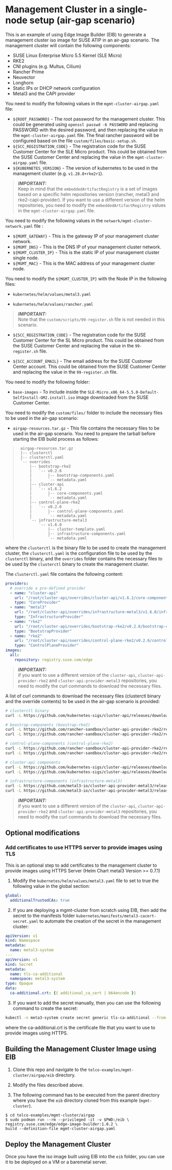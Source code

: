 
# Management Cluster in a single-node setup (air-gap scenario)

This is an example of using Edge Image Builder (EIB) to generate a management cluster iso image for SUSE ATIP in an air-gap scenario. The management cluster will contain the following components:
- SUSE Linux Enterprise Micro 5.5 Kernel (SLE Micro)
- RKE2
- CNI plugins (e.g. Multus, Cilium)
- Rancher Prime
- Neuvector
- Longhorn
- Static IPs or DHCP network configuration
- Metal3 and the CAPI provider

You need to modify the following values in the `mgmt-cluster-airgap.yaml` file:

- `${ROOT_PASSWORD}` - The root password for the management cluster. This could be generated using `openssl passwd -6 PASSWORD` and replacing PASSWORD with the desired password, and then replacing the value in the `mgmt-cluster-airgap.yaml` file. The final rancher password will be configured based on the file `custom/files/basic-setup.sh`.
- `${SCC_REGISTRATION_CODE}` - The registration code for the SUSE Customer Center for the SLE Micro product. This could be obtained from the SUSE Customer Center and replacing the value in the `mgmt-cluster-airgap.yaml` file.
- `${KUBERNETES_VERSION}` - The version of kubernetes to be used in the management cluster (e.g. `v1.28.8+rke2r1`).

> **_IMPORTANT:_**  
> Keep in mind that the `embeddedArtifactRegistry` is a set of images based on a specific helm repositories version (rancher, metal3 and rke2-capi-provider). If you want to use a different version of the helm repositories, you need to modify the `embeddedArtifactRegistry` values in the `mgmt-cluster-airgap.yaml` file.

You need to modify the following values in the `network/mgmt-cluster-network.yaml` file :

- `${MGMT_GATEWAY}` - This is the gateway IP of your management cluster network.
- `${MGMT_DNS}` - This is the DNS IP of your management cluster network.
- `${MGMT_CLUSTER_IP}` - This is the static IP of your management cluster single node.
- `${MGMT_MAC}` - This is the MAC address of your management cluster node.

You need to modify the `${MGMT_CLUSTER_IP}` with the Node IP in the following files:

- `kubernetes/helm/values/metal3.yaml`

- `kubernetes/helm/values/rancher.yaml`

> **_IMPORTANT:_**  
> Note that the `custom/scripts/99-register.sh` file is not needed in this scenario.

- `${SCC_REGISTRATION_CODE}` - The registration code for the SUSE Customer Center for the SL Micro product. This could be obtained from the SUSE Customer Center and replacing the value in the `99-register.sh` file.

- `${SCC_ACCOUNT_EMAIL}` - The email address for the SUSE Customer Center account. This could be obtained from the SUSE Customer Center and replacing the value in the `99-register.sh` file.

You need to modify the following folder:

- `base-images` - To include inside the `SLE-Micro.x86_64-5.5.0-Default-SelfInstall-GM2.install.iso` image downloaded from the SUSE Customer Center.

You need to modify the `custom/files/` folder to include the necessary files to be used in the air-gap scenario:

- `airgap-resources.tar.gz` - This file contains the necessary files to be used in the air-gap scenario. You need to prepare the tarball before starting the EIB build process as follows:
> ```
>  airgap-resources.tar.gz
>  |-- clusterctl
>  |-- clusterctl.yaml
>  `-- overrides
>      |-- bootstrap-rke2
>      |   `-- v0.2.6
>      |       |-- bootstrap-components.yaml
>      |       `-- metadata.yaml
>      |-- cluster-api
>      |   `-- v1.6.2
>      |       |-- core-components.yaml
>      |       `-- metadata.yaml
>      |-- control-plane-rke2
>      |   `-- v0.2.6
>      |       |-- control-plane-components.yaml
>      |       `-- metadata.yaml
>      `-- infrastructure-metal3
>          `-- v1.6.0
>              |-- cluster-template.yaml
>              |-- infrastructure-components.yaml
>              `-- metadata.yaml 
> ```

where the `clusterctl` is the binary file to be used to create the management cluster, the `clusterctl.yaml` is the configuration file to be used by the `clusterctl` binary, and the `overrides` folder contains the necessary files to be used by the `clusterctl` binary to create the management cluster.

The `clusterctl.yaml` file contains the following content:

```yaml
providers:
  # override a pre-defined provider
  - name: "cluster-api"
    url: "/root/cluster-api/overrides/cluster-api/v1.6.2/core-components.yaml"
    type: "CoreProvider"
  - name: "metal3"
    url: "/root/cluster-api/overrides/infrastructure-metal3/v1.6.0/infrastructure-components.yaml"
    type: "InfrastructureProvider"
  - name: "rke2"
    url: "/root/cluster-api/overrides/bootstrap-rke2/v0.2.6/bootstrap-components.yaml"
    type: "BootstrapProvider"
  - name: "rke2"
    url: "/root/cluster-api/overrides/control-plane-rke2/v0.2.6/control-plane-components.yaml"
    type: "ControlPlaneProvider"
images:
  all:
    repository: registry.suse.com/edge
```

> **_IMPORTANT:_**  
> if you want to use a different version of the `cluster-api`, `cluster-api-provider-rke2` and `cluster-api-provider-metal3` repositories, you need to modify the curl commands to download the necessary files.

A list of curl commands to download the necessary files (clusterctl binary and the override contents) to be used in the air-gap scenario is provided:

```bash
# clusterctl binary
curl -L https://github.com/kubernetes-sigs/cluster-api/releases/download/v1.6.2/clusterctl-linux-amd64 -o /usr/local/bin/clusterctl

# boostrap-components (boostrap-rke2)
curl -L https://github.com/rancher-sandbox/cluster-api-provider-rke2/releases/download/v0.2.6/bootstrap-components.yaml
curl -L https://github.com/rancher-sandbox/cluster-api-provider-rke2/releases/download/v0.2.6/metadata.yaml

# control-plane-components (control-plane-rke2)
curl -L https://github.com/rancher-sandbox/cluster-api-provider-rke2/releases/download/v0.2.6/control-plane-components.yaml
curl -L https://github.com/rancher-sandbox/cluster-api-provider-rke2/releases/download/v0.2.6/metadata.yaml

# cluster-api components
curl -L https://github.com/kubernetes-sigs/cluster-api/releases/download/v1.6.2/core-components.yaml
curl -L https://github.com/kubernetes-sigs/cluster-api/releases/download/v1.6.2/metadata.yaml

# infrastructure-components (infrastructure-metal3)
curl -L https://github.com/metal3-io/cluster-api-provider-metal3/releases/download/v1.6.0/infrastructure-components.yaml
curl -L https://github.com/metal3-io/cluster-api-provider-metal3/releases/download/v1.6.0/metadata.yaml
```

> **_IMPORTANT:_**  
> if you want to use a different version of the `cluster-api`, `cluster-api-provider-rke2` and `cluster-api-provider-metal3` repositories, you need to modify the curl commands to download the necessary files.

## Optional modifications

### Add certificates to use HTTPS server to provide images using TLS

This is an optional step to add certificates to the management cluster to provide images using HTTPS Server (Helm Chart metal3 Version >= 0.7.1)

1. Modify the `kubernetes/helm/values/metal3.yaml` file to set to true the following value in the global section:

```yaml
global:
  additionalTrustedCAs: true
```

2. If you are deploying a mgmt-cluster from scratch using EIB, then add the secret to the manifests folder `kubernetes/manifests/metal3-cacert-secret.yaml` to automate the creation of the secret in the management cluster:

```yaml
apiVersion: v1
kind: Namespace
metadata:
  name: metal3-system
---
apiVersion: v1
kind: Secret
metadata:
  name: tls-ca-additional
  namespace: metal3-system
type: Opaque
data:
  ca-additional.crt: {{ additional_ca_cert | b64encode }}
```

3. If you want to add the secret manually, then you can use the following command to create the secret:

```bash
kubectl -n meta3-system create secret generic tls-ca-additional --from-file=ca-additional.crt=./ca-additional.crt
```

where the ca-additional.crt is the certificate file that you want to use to provide images using HTTPS.

## Building the Management Cluster Image using EIB

1. Clone this repo and navigate to the `telco-examples/mgmt-cluster/airgap/eib` directory.

2. Modify the files described above.

3. The following command has to be executed from the parent directory where you have the `eib` directory cloned from this example (`mgmt-cluster`).

```
$ cd telco-examples/mgmt-cluster/airgap
$ sudo podman run --rm --privileged -it -v $PWD:/eib \
registry.suse.com/edge/edge-image-builder:1.0.2 \
build --definition-file mgmt-cluster-airgap.yaml
```

## Deploy the Management Cluster

Once you have the iso image built using EIB into the `eib` folder, you can use it to be deployed on a VM or a baremetal server.
